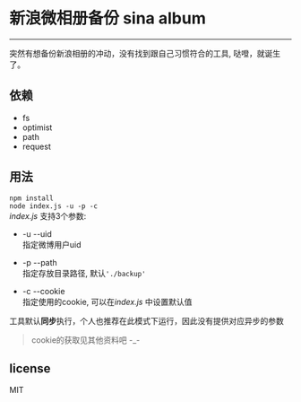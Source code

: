 # 新浪微相册备份 sina album
----
突然有想备份新浪相册的冲动，没有找到跟自己习惯符合的工具, 哒噔，就诞生了。


依赖
--------
- fs
- optimist
- path
- request

用法
--------
`npm install`  
`node index.js -u -p -c`  
*index.js* 支持3个参数:
* -u --uid  
指定微博用户uid

* -p --path  
指定存放目录路径, 默认`'./backup'`

* -c --cookie  
指定使用的cookie, 可以在*index.js* 中设置默认值

工具默认**同步**执行，个人也推荐在此模式下运行，因此没有提供对应异步的参数

> cookie的获取见其他资料吧 \-\_\-

license
--------
MIT
